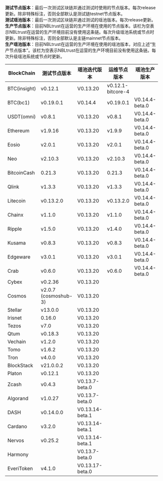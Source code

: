 **测试节点版本**：最后一次测试区块链并通过测试时使用的节点版本。每次release更新。除非特殊标注，否则全部默认是测试链testnet节点版本。<br/>
**测试瑶池版本**：最后一次测试区块链并通过测试的瑶池版本。每次release更新。<br/>
**生产节点版本**：目前NBLtrust在运营的生产环境在使用的节点版本。该栏为空表示NBLtrust在运营的生产环境目前没有使用这条链。每次升级瑶池系统或节点时更新。除非特殊标注，否则全部默认是主链mainnet节点版本。<br/>
**生产瑶池版本**：目前NBLtrust在运营的生产环境在使用的瑶池版本，对应上述“生产节点版本”。该栏为空表示NBLtrust在运营的生产环境目前没有使用这条链。每次升级瑶池系统或节点时更新。<br/>


| BlockChain  | 测试节点版本 | 瑶池迭代版本 | 运维节点版本 | 瑶池生产版本 |
| ----------- | ---------- | ---------- | ---------- | ---------- | 
| BTC(insight) | v0.12.1    | V0.13.20 |    v0.12.1-bitcore-4  |  |
| BTC(bc1)    | v0.19.0.1    | V0.14.4 |    v0.19.0.1  | V0.14.4-beta.0 |
| USDT(omni) | v0.8.1    | V0.13.20 |    v0.8.1  | V0.14.4-beta.0 |
| Ethereum    | v1.9.16     | V0.13.20 |     	v1.9.9 | V0.14.4-beta.0 |
| Eosio       | v2.0.1 | V0.13.20 | v2.0.1 | V0.14.4-beta.0 |
| Neo         | v2.10.3    | V0.13.20 |    	v2.10.3 | V0.14.4-beta.0   |
| BitcoinCash | 0.21.3     | V0.13.20 | 0.21.3   | V0.14.4-beta.0 |
| Qlink       | v1.3.3     | V0.13.20 |  	v1.3.3    | V0.14.4-beta.0 |
| Litecoin    | v0.13.2.0    | V0.13.20 |   v0.13.2.0   | V0.14.4-beta.0 |
| Chainx      | v1.1.0     | V0.13.20 |  v1.1.0    | V0.14.4-beta.0 | 
| Ripple      | v1.5.0     | V0.13.20 |  	v1.4.0    | V0.14.4-beta.0 |
| Kusama      | v0.8.3    | V0.13.20 |  v0.8.3  | V0.14.4-beta.0 | 
| Edgeware    | v3.0.1    | V0.13.20 | v3.0.1     |  V0.14.4-beta.0          | 
| Crab        |  v0.6.0   | V0.13.20 |   v0.6.0      |  V0.14.4-beta.0  |
| Cybex       | v0.2.36    | V0.13.20 |   	  |  |
| Cosmos      | v2.0.7 (cosmoshub-3)     | V0.13.20 |    |  |
| Stellar     | v13.0.0    | V0.13.20 |    |  |
| Irisnet     | 0.16.0    | V0.13.20 |  	   |  |
| Tezos       | v7.0   | V0.13.20 |      |  |
| Qtum        | v0.18.3    | V0.13.20 |     |  | 
| Vechain     | v1.2.0     | V0.13.20 |      |  |
| Tomo        | v1.6.2     | V0.13.20 |      |  | 
| Tron        | v4.0.0 | V0.13.20 |     	       |  |
| BlockStack  | v21.0.0.2 | V0.13.20 |     	       |  |
| Platon      | v0.12.1   | V0.13.20 |   |    |
| Zcash       | v0.4.3     | V0.13.7-beta.0 |   	   |  | 
| Algorand    | v1.0.27    | V0.13.7-beta.0 |      |  |
| DASH        | v0.14.0.0   | V0.13.14-beta.1 |        |    |
| Cardano     | v3.2.0     | V0.13.14-beta.1 |            |            | 
| Nervos      | v0.25.2   | V0.13.14-beta.1 |            |         | 
| Harmony     |            | V0.13.7-beta.0 |            | | 
| EveriToken  | v4.1.0 | V0.13.17-beta.0 |            |  | 
